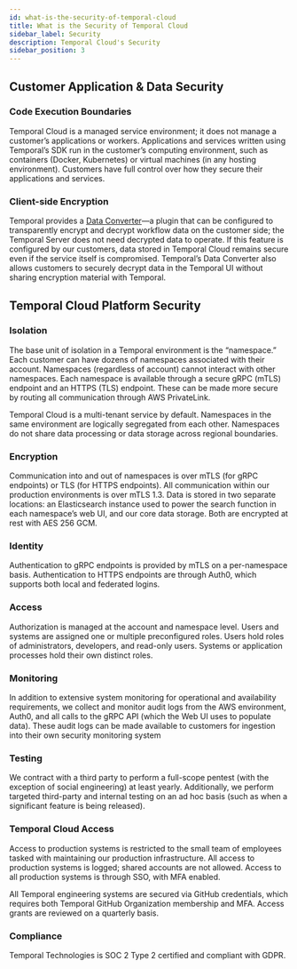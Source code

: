 ```yaml
---
id: what-is-the-security-of-temporal-cloud
title: What is the Security of Temporal Cloud
sidebar_label: Security
description: Temporal Cloud's Security
sidebar_position: 3
---
```


## Customer Application & Data Security

### Code Execution Boundaries

Temporal Cloud is a managed service environment; it does not manage a customer’s applications or workers. Applications and services written using Temporal’s SDK run in the customer’s computing environment, such as containers (Docker, Kubernetes) or virtual machines (in any hosting environment). Customers have full control over how they secure their applications and services.

### Client-side Encryption

Temporal provides a [Data Converter](concepts/what-is-a-data-converter)—a plugin that can be configured to transparently encrypt and decrypt workflow data on the customer side; the Temporal Server does not need decrypted data to operate. If this feature is configured by our customers, data stored in Temporal Cloud remains secure even if the service itself is compromised. Temporal’s Data Converter also allows customers to securely decrypt data in the Temporal UI without sharing encryption material with Temporal.

## Temporal Cloud Platform Security

### Isolation

The base unit of isolation in a Temporal environment is the “namespace.” Each customer can have dozens of namespaces associated with their account. Namespaces (regardless of account) cannot interact with other namespaces. Each namespace is available through a secure gRPC (mTLS) endpoint and an HTTPS (TLS) endpoint. These can be made more secure by routing all communication through AWS PrivateLink.

Temporal Cloud is a multi-tenant service by default. Namespaces in the same environment are logically segregated from each other. Namespaces do not share data processing or data storage across regional boundaries.

### Encryption

Communication into and out of namespaces is over mTLS (for gRPC endpoints) or TLS (for HTTPS endpoints). All communication within our production environments is over mTLS 1.3. Data is stored in two separate locations: an Elasticsearch instance used to power the search function in each namespace’s web UI, and our core data storage. Both are encrypted at rest with AES 256 GCM.

### Identity

Authentication to gRPC endpoints is provided by mTLS on a per-namespace basis. Authentication to HTTPS endpoints are through Auth0, which supports both local and federated logins.

### Access

Authorization is managed at the account and namespace level. Users and systems are assigned one or multiple preconfigured roles. Users hold roles of administrators, developers, and read-only users. Systems or application processes hold their own distinct roles.

### Monitoring

In addition to extensive system monitoring for operational and availability requirements, we collect and monitor audit logs from the AWS environment, Auth0, and all calls to the gRPC API (which the Web UI uses to populate data). These audit logs can be made available to customers for ingestion into their own security monitoring system

### Testing

We contract with a third party to perform a full-scope pentest (with the exception of social engineering) at least yearly. Additionally, we perform targeted third-party and internal testing on an ad hoc basis (such as when a significant feature is being released).

### Temporal Cloud Access

Access to production systems is restricted to the small team of employees tasked with maintaining our production infrastructure. All access to production systems is logged; shared accounts are not allowed. Access to all production systems is through SSO, with MFA enabled.

All Temporal engineering systems are secured via GitHub credentials, which requires both Temporal GitHub Organization membership and MFA. Access grants are reviewed on a quarterly basis.

### Compliance

Temporal Technologies is SOC 2 Type 2 certified and compliant with GDPR.
